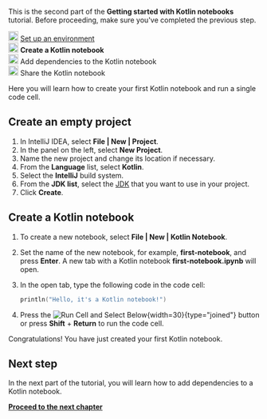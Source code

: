 [//]: # (title: Create your first Kotlin notebook)

<microformat>
   <p>This is the second part of the <strong>Getting started with Kotlin notebooks</strong> tutorial. Before proceeding, make sure you've completed the previous step.</p>
   <p><img src="icon-1-done.svg" width="20" alt="First step"/> <a href="kotlin-notebook-set-up-env.md">Set up an environment</a><br/>
      <img src="icon-2.svg" width="20" alt="Second step"/> <strong>Create a Kotlin notebook</strong><br/>
      <img src="icon-3-todo.svg" width="20" alt="Third step"/> Add dependencies to the Kotlin notebook<br/>      
      <img src="icon-4-todo.svg" width="20" alt="Fourth step"/> Share the Kotlin notebook<br/>
  </p>
</microformat>

Here you will learn how to create your first Kotlin notebook and run a single code cell. 

## Create an empty project

1. In IntelliJ IDEA, select **File | New | Project**.
2. In the panel on the left, select **New Project**. 
3. Name the new project and change its location if necessary.
4. From the **Language** list, select **Kotlin**.
5. Select the **IntelliJ** build system.
6. From the **JDK list**, select the [JDK](https://www.oracle.com/java/technologies/downloads/) that you want to use in your project.
6. Click **Create**.

## Create a Kotlin notebook

1. To create a new notebook, select **File | New | Kotlin Notebook**.
2. Set the name of the new notebook, for example, **first-notebook**, and press **Enter**.
   A new tab with a Kotlin notebook **first-notebook.ipynb** will open.
3. In the open tab, type the following code in the code cell:

   ```kotlin
   println("Hello, it's a Kotlin notebook!")
   ```
4. Press the ![Run Cell and Select Below](run-cell-and-select-below.png){width=30}{type="joined"} button or press **Shift** + **Return** to run the code cell. 

Congratulations! You have just created your first Kotlin notebook.

## Next step

In the next part of the tutorial, you will learn how to add dependencies to a Kotlin notebook.

**[Proceed to the next chapter](kotlin-notebook-add-dependencies.md)**
